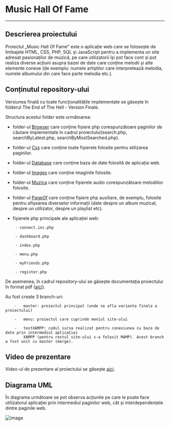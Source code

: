 # Music Hall Of Fame
---

## Descrierea proiectului


Proiectul „Music Hall Of Fame” este o aplicație web care se folosește de limbajele HTML, CSS, PHP, SQL și JavaScript pentru a implementa un site adresat pasionaților de muzică, pe care utilizatorii își pot face cont și pot realiza diverse acțiuni asupra bazei de date care conține melodii și alte elemente conexe (de exemplu: numele artiștilor care interpretează melodia, numele albumului din care face parte melodia etc.). 

## Conținutul repository-ului

Versiunea finală cu toate funcționalitățile implementate se găsește în folderul The End of The Hell - Version Finale.

Structura acestui folder este următoarea:

- folder-ul [Browser](https://github.com/Bia103/Proiect-MDS/tree/master/The%20End%20of%20The%20Hell%20-%20Version%20Finale/Browser) care conține fișiere php corespunzătoare paginilor de căutare implementate în cadrul proiectului(search.php, searchByLatest.php, searchByMostSearched.php).

- folder-ul [Css](https://github.com/Bia103/Proiect-MDS/tree/master/The%20End%20of%20The%20Hell%20-%20Version%20Finale/Css) care conține toate fișierele folosite pentru stilizarea paginilor.

 - folder-ul [Database](https://github.com/Bia103/Proiect-MDS/tree/master/The%20End%20of%20The%20Hell%20-%20Version%20Finale/Database) care conține baza de date folosită de aplicația web.
 
 - folder-ul [Images](https://github.com/Bia103/Proiect-MDS/tree/master/The%20End%20of%20The%20Hell%20-%20Version%20Finale/Images) care conține imaginile folosite.
 
 - folder-ul [Muzica](https://github.com/Bia103/Proiect-MDS/tree/master/The%20End%20of%20The%20Hell%20-%20Version%20Finale/Muzica) care conține fișierele audio corespunzătoare melodiilor folosite.
 
 - folder-ul [PageOf](https://github.com/Bia103/Proiect-MDS/tree/master/The%20End%20of%20The%20Hell%20-%20Version%20Finale/PageOf) care conține fișiere php auxiliare, de exemplu, folosite pentru afișearea diverselor informații (date despre un album muzical, despre un utilizator, despre un playlist etc).
 
 - fișierele php principale ale aplicației web:
 
        - connect.inc.php
        
        - dashboard.php
        
        - index.php
       
        - menu.php
        
        - myFriends.php
        
        - register.php

De asemenea, în cadrul repository-ului se găsește documentația proiectului în format pdf ([aici](https://github.com/Bia103/Proiect-MDS/blob/master/Documentatie.pdf)).

Au fost create 3 branch-uri:

        -	master: proiectul principal (unde se afla varianta finala a proiectului)
        
        -	menu: proiectul care cuprinde meniul site-ului  
        
        -	testXAMPP: codul sursa realizat pentru conexiunea cu baza de date prin intermediul aplicației 
            XAMPP (pentru restul site-ului s-a folosit MAMP). Acest branch a fost unit cu master (merge).


## Video de prezentare

Video-ul de prezentare al proiectului se găsește [aici](https://www.youtube.com/watch?v=dPKEOQCcJ-A&feature=youtu.be).

## Diagrama UML

În diagrama următoare se pot observa acțiunile pe care le poate face utilizatorul aplicației prin intermediul paginilor web, cât și interdependențele dintre paginile web. 

![image](https://user-images.githubusercontent.com/49486605/84697549-05a5f800-af57-11ea-9982-850c31df7046.png)
    
